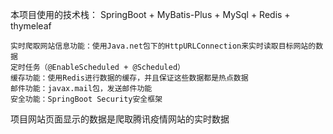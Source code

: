 本项目使用的技术栈：
SpringBoot + MyBatis-Plus + MySql + Redis + thymeleaf

```
实时爬取网站信息功能：使用Java.net包下的HttpURLConnection来实时读取目标网站的数据
定时任务（@EnableScheduled + @Scheduled）
缓存功能：使用Redis进行数据的缓存，并且保证这些数据都是热点数据
邮件功能：javax.mail包，发送邮件功能
安全功能：SpringBoot Security安全框架
```
项目网站页面显示的数据是爬取腾讯疫情网站的实时数据







